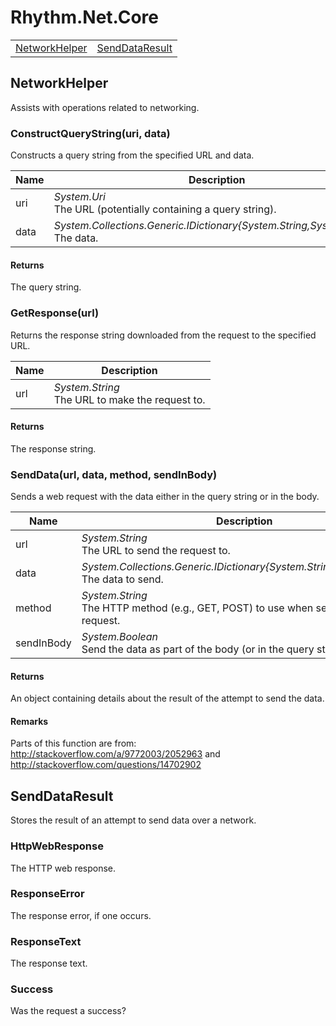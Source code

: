 # Rhythm.Net.Core

<table>
<tbody>
<tr>
<td><a href="#networkhelper">NetworkHelper</a></td>
<td><a href="#senddataresult">SendDataResult</a></td>
</tr>
</tbody>
</table>


## NetworkHelper

Assists with operations related to networking.

### ConstructQueryString(uri, data)

Constructs a query string from the specified URL and data.

| Name | Description |
| ---- | ----------- |
| uri | *System.Uri*<br>The URL (potentially containing a query string). |
| data | *System.Collections.Generic.IDictionary{System.String,System.String}*<br>The data. |

#### Returns

The query string.

### GetResponse(url)

Returns the response string downloaded from the request to the specified URL.

| Name | Description |
| ---- | ----------- |
| url | *System.String*<br>The URL to make the request to. |

#### Returns

The response string.

### SendData(url, data, method, sendInBody)

Sends a web request with the data either in the query string or in the body.

| Name | Description |
| ---- | ----------- |
| url | *System.String*<br>The URL to send the request to. |
| data | *System.Collections.Generic.IDictionary{System.String,System.String}*<br>The data to send. |
| method | *System.String*<br>The HTTP method (e.g., GET, POST) to use when sending the request. |
| sendInBody | *System.Boolean*<br>Send the data as part of the body (or in the query string)? |

#### Returns

An object containing details about the result of the attempt to send the data.

#### Remarks

Parts of this function are from: http://stackoverflow.com/a/9772003/2052963 and http://stackoverflow.com/questions/14702902


## SendDataResult

Stores the result of an attempt to send data over a network.

### HttpWebResponse

The HTTP web response.

### ResponseError

The response error, if one occurs.

### ResponseText

The response text.

### Success

Was the request a success?

